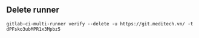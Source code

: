 ## Delete runner
`gitlab-ci-multi-runner verify --delete -u https://git.meditech.vn/ -t dPFsko3ubMPR1x3Mpbz5`
